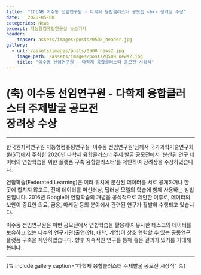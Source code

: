 ```yaml
---
title:  "ICLAB 이수동 선임연구원 - 다학제 융합클러스터 공모전 <br> 장려상 수상"
date:   2020-05-08 
categories: News
excerpt: 지능형컴퓨팅연구실 뉴스기사
header:
    teaser: assets/images/posts/0508_header.jpg
gallery:
  - url: /assets/images/posts/0508_news2.jpg
    image_path: /assets/images/posts/0508_news2.jpg
    title: "이수동 선임연구원 - 다학제 융합클러스터 공모전 시상식"
---
```

# (축) 이수동 선임연구원 - 다학제 융합클러스터 주제발굴 공모전 <br> 장려상 수상

---

한국원자력연구원 지능형컴퓨팅연구실 '이수동 선임연구원'님께서 국가과학기술연구회(NST)에서 주최한 2020년 다학제 융합클러스터 주제 발굴 공모전에서 '분산된 연구 데이터의 연합학습을 위한 플랫폼 구축 융합클러스터'를 제안하여 장려상을 수상하였습니다. 

연합학습(Federated Learning)은 여러 위치에 분산된 데이터를 서로 공개하거나 한 곳에 합치지 않고도, 전체 데이터를 머신러닝, 딥러닝 모델의 학습에 함께 사용하는 방법론입니다. 2016년 Google이 연합학습의 개념을 공식적으로 제안한 이후로, 데이터의 보안이 중요한 의료, 금융, 마케팅 등의 분야에서 관련된 연구가 활발히 수행되고 있습니다. 

이수동 선임연구원은 이번 공모전에서 연합학습을 활용하여 유사한 태스크의 데이터를 보유하고 있는 다수의 연구기관(출연(연), 대학, 기업)이 상호 협력할 수 있는 공동연구 플랫폼 구축을 제안하였습니다. 향후 지속적인 연구를 통해 좋은 결과가 있기를 기대해봅니다.

---

{% include gallery caption="다학제 융합클러스터 주제발굴 공모전 시상식" %}
